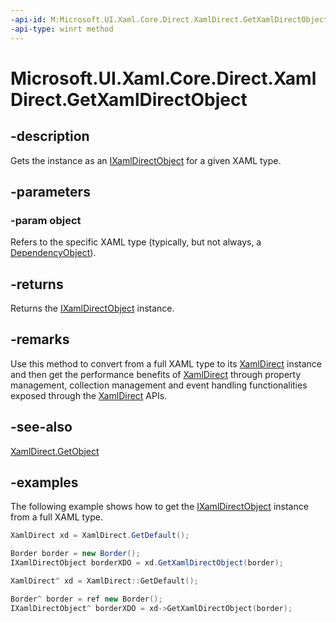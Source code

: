 ```yaml
---
-api-id: M:Microsoft.UI.Xaml.Core.Direct.XamlDirect.GetXamlDirectObject(System.Object)
-api-type: winrt method
---
```


<!-- Method syntax.
public IXamlDirectObject XamlDirect.GetXamlDirectObject(Object object)
-->

# Microsoft.UI.Xaml.Core.Direct.XamlDirect.GetXamlDirectObject

## -description
Gets the instance as an [IXamlDirectObject](ixamldirectobject.md) for a given XAML type. 

## -parameters
### -param object
Refers to the specific XAML type (typically, but not always, a [DependencyObject](../microsoft.ui.xaml/dependencyobject.md)).

## -returns
Returns the [IXamlDirectObject](ixamldirectobject.md) instance.

## -remarks
Use this method to convert from a full XAML type to its [XamlDirect](xamldirect.md) instance and then get the performance benefits of [XamlDirect](xamldirect.md) through property management, collection management and event handling functionalities exposed through the [XamlDirect](xamldirect.md) APIs.

## -see-also
[XamlDirect.GetObject](xamldirect_getobject_1266528811.md)

## -examples
The following example shows how to get the [IXamlDirectObject](ixamldirectobject.md) instance from a full XAML type.

```C#
XamlDirect xd = XamlDirect.GetDefault();

Border border = new Border();
IXamlDirectObject borderXDO = xd.GetXamlDirectObject(border);
```

```CPP
XamlDirect^ xd = XamlDirect::GetDefault();

Border^ border = ref new Border();
IXamlDirectObject^ borderXDO = xd->GetXamlDirectObject(border);
```

